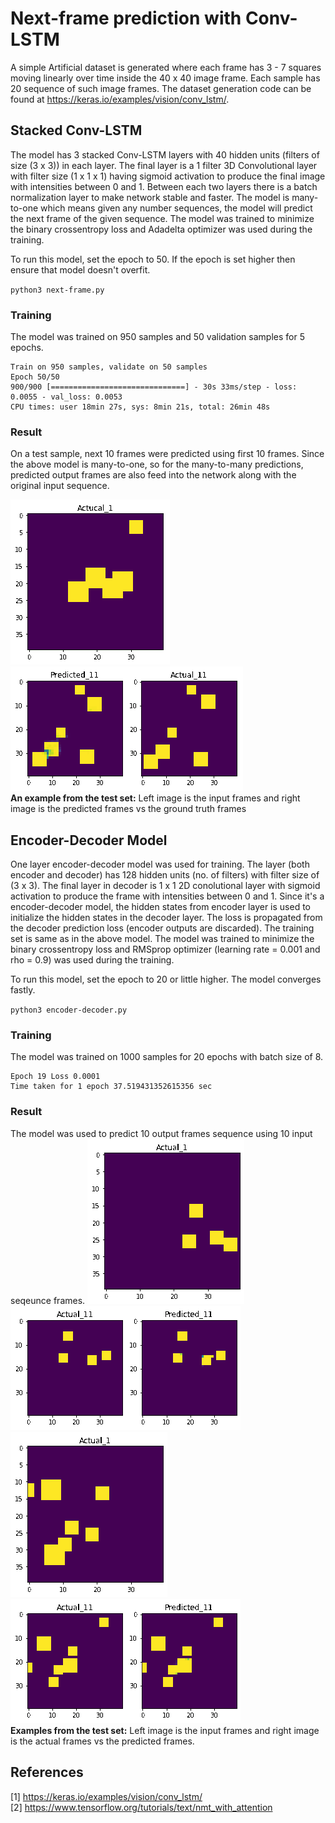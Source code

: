 # Next-frame prediction with Conv-LSTM
A simple Artificial dataset is generated where each frame has 3 - 7 squares moving linearly over time inside the 40 x 40 image frame. Each sample has 20 sequence of such image frames. The dataset generation code can be found at https://keras.io/examples/vision/conv_lstm/.

## Stacked Conv-LSTM
The model has 3 stacked Conv-LSTM layers with 40 hidden units (filters of size (3 x 3)) in each layer. The final layer is a 1 filter 3D Convolutional layer with filter size (1 x 1 x 1) having sigmoid activation to produce the final image with intensities between 0 and 1. Between each two layers there is a batch normalization layer to make network stable and faster. The model is many-to-one which means given any number sequences, the model will predict the next frame of the given sequence. The model was trained to minimize the binary crossentropy loss and Adadelta optimizer was used during the training. 

To run this model, set the epoch to 50. If the epoch is set higher then ensure that model doesn't overfit.

` python3 next-frame.py
`
### Training
The model was trained on 950 samples and 50 validation samples for 5 epochs.
```
Train on 950 samples, validate on 50 samples
Epoch 50/50
900/900 [==============================] - 30s 33ms/step - loss: 0.0055 - val_loss: 0.0053
CPU times: user 18min 27s, sys: 8min 21s, total: 26min 48s
```

### Result
On a test sample, next 10 frames were predicted using first 10 frames. Since the above model is many-to-one, so for the many-to-many predictions, predicted output frames are also feed into the network along with the original input sequence.

 ![input_stack](https://github.com/iamrakesh28/Deep-Learning-for-Weather-and-Climate-Science/blob/master/lstm-keras/next-frame-tutorial/images/stack/input.gif)
 ![Predicted_stack](https://github.com/iamrakesh28/Deep-Learning-for-Weather-and-Climate-Science/blob/master/lstm-keras/next-frame-tutorial/images/stack/output.gif) 
 <br /> 
 **An example from the test set:** Left image is the input frames and right image is the predicted frames vs the ground truth frames
## Encoder-Decoder Model

One layer encoder-decoder model was used for training. The layer (both encoder and decoder) has 128 hidden units (no. of filters) with filter size of (3 x 3). The final layer in decoder is 1 x 1 2D conolutional layer with sigmoid activation to produce the frame with intensities between 0 and 1. Since it's a encoder-decoder model, the hidden states from encoder layer is used to initialize the hidden states in the decoder layer. The loss is propagated from the decoder prediction loss (encoder outputs are discarded). The training set is same as in the above model. The model was trained to minimize the binary crossentropy loss and RMSprop optimizer (learning rate = 0.001 and rho = 0.9) was used during the training. 

To run this model, set the epoch to 20 or little higher. The model converges fastly.

` python3 encoder-decoder.py
`
### Training
The model was trained on 1000 samples for 20 epochs with batch size of 8.
```
Epoch 19 Loss 0.0001
Time taken for 1 epoch 37.519431352615356 sec

```

### Result
The model was used to predict 10 output frames sequence using 10 input seqeunce frames. 
![input0](https://github.com/iamrakesh28/Deep-Learning-for-Weather-and-Climate-Science/blob/master/lstm-keras/next-frame-tutorial/images/enc_dec0/input.gif)
![Predicted0](https://github.com/iamrakesh28/Deep-Learning-for-Weather-and-Climate-Science/blob/master/lstm-keras/next-frame-tutorial/images/enc_dec0/output.gif) <br />
![input1](https://github.com/iamrakesh28/Deep-Learning-for-Weather-and-Climate-Science/blob/master/lstm-keras/next-frame-tutorial/images/enc_dec1/input.gif)
![Predicted1](https://github.com/iamrakesh28/Deep-Learning-for-Weather-and-Climate-Science/blob/master/lstm-keras/next-frame-tutorial/images/enc_dec1/output.gif)
<br />
**Examples from the test set:** Left image is the input frames and right image is the actual frames vs the predicted frames. <br />

## References
[1] https://keras.io/examples/vision/conv_lstm/ <br />
[2] https://www.tensorflow.org/tutorials/text/nmt_with_attention
